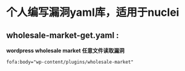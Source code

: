 # 个人编写漏洞yaml库，适用于nuclei
## wholesale-market-get.yaml :  
**wordpress wholesale market 任意文件读取漏洞**

`fofa:body="wp-content/plugins/wholesale-market"`
